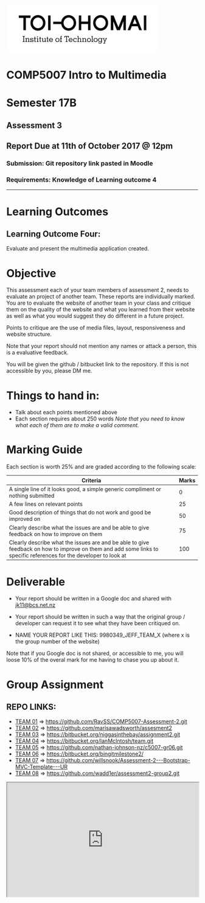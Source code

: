 ![Toi Ohomai Logo](../images/toi-logo.jpg)

# COMP5007 Intro to Multimedia
# Semester 17B

## Assessment 3
## Report Due at 11th of October 2017 @ 12pm

### Submission: Git repository link pasted in Moodle
### Requirements: Knowledge of Learning outcome 4
---
# Learning Outcomes

## Learning Outcome Four:
Evaluate and present the multimedia application created.

<div style="page-break-after: always;"></div>

# Objective
This assessment each of your team members of assessment 2, needs to evaluate an project of another team. These reports are individually marked. You are to evaluate the website of another team in your class and critique them on the quality of the website and what you learned from their website as well as what you would suggest they do different in a future project.

Points to critique are the use of media files, layout, responsiveness and website structure.

Note that your report should not mention any names or attack a person, this is a evaluative feedback.

You will be given the github / bitbucket link to the repository. If this is not accessible by you, please DM me.

# Things to hand in:
* Talk about each points mentioned above
* Each section requires about 250 words
*Note that you need to know what each of them are to make a valid comment.*

<div style="page-break-after: always;"></div>

# Marking Guide
Each section is worth 25% and are graded according to the following scale:

| Criteria | Marks |
| --- | --- |
| A single line of it looks good, a simple generic compliment or nothing submitted | 0 |
| A few lines on relevant points | 25 |
| Good description of things that do not work and good be improved on | 50 |
| Clearly describe what the issues are and be able to give feedback on how to improve on them | 75 |
| Clearly describe what the issues are and be able to give feedback on how to improve on them and add some links to specific references for the developer to look at | 100 |

# Deliverable

* Your report should be written in a Google doc and shared with jk11@bcs.net.nz
* Your report should be written in such a way that the original group / developer can request it to see what they have been critiqued on.

* NAME YOUR REPORT LIKE THIS:   9980349_JEFF_TEAM_X (where x is the group number of the website)

Note that if you Google doc is not shared, or accessible to me, you will loose 10% of the overal mark for me having to chase you up about it.

<div style="page-break-after: always;"></div>

# Group Assignment

## REPO LINKS:

* [TEAM 01](https://github.com/RavSS/COMP5007-Assessment-2.git) => https://github.com/RavSS/COMP5007-Assessment-2.git
* [TEAM 02](https://github.com/marisawadsworth/assesment2) => https://github.com/marisawadsworth/assesment2
* [TEAM 03](https://bitbucket.org/niggasinthebay/assignment2.git) => https://bitbucket.org/niggasinthebay/assignment2.git
* [TEAM 04](https://bitbucket.org/IanMcIntosh/team.git) => https://bitbucket.org/IanMcIntosh/team.git
* [TEAM 05](https://github.com/nathan-johnson-nz/c5007-gr06.git) => https://github.com/nathan-johnson-nz/c5007-gr06.git
* [TEAM 06](https://bitbucket.org/bingitmilestone2/) => https://bitbucket.org/bingitmilestone2/
* [TEAM 07](https://github.com/willsnook/Assessment-2---Bootstrap-MVC-Template---UR) => https://github.com/willsnook/Assessment-2---Bootstrap-MVC-Template---UR
* [TEAM 08](https://github.com/wadd1er/assessment2-group2.git) => https://github.com/wadd1er/assessment2-group2.git

<iframe src="https://docs.google.com/spreadsheets/d/e/2PACX-1vT1uo-x4CYpkwUuuNp4t4VY7bpqNyIy_XZDxLvmtY3EAl4BOOxUcqPw48q4UmGI1DltV77qgwHqPgzJ/pubhtml?gid=0&amp;single=true&amp;widget=true&amp;headers=false" width="100%" height="300px"></iframe>